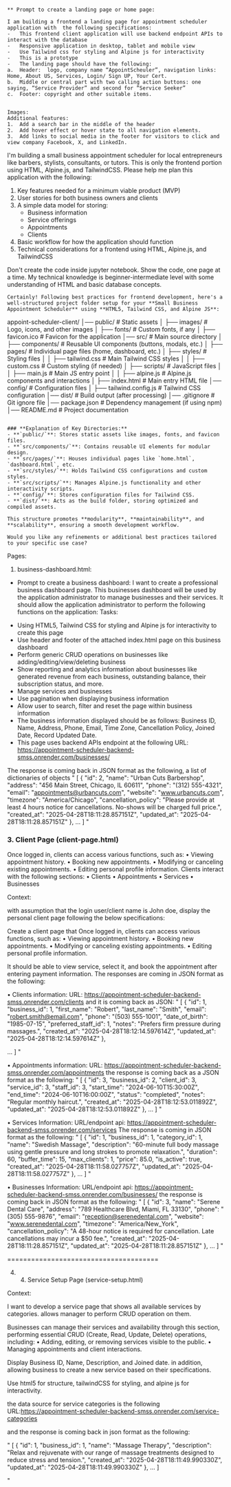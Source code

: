 ```aiignore

** Prompt to create a landing page or home page:

I am building a frontend a landing page for appointment scheduler application with  the following specifications:
-	This frontend client application will use backend endpoint APIs to interact with the database
-	Responsive application in desktop, tablet and mobile view
-	Use Tailwind css for styling and Alpine js for interactivity 
-	This is a prototype
-	The landing page should have the following:
a.	Header:  logo, company name “AppointScheuler”, navigation links: Home, About US, Services, Login/ Sign UP, Your Cert.
b.	Middle or central part with two calling action buttons: one saying, “Service Provider” and second for “Service Seeker”
c.	Footer: copyright and other suitable items.


Images:
Additional features:
1.	Add a search bar in the middle of the header
2.	Add hover effect or hover state to all navigation elements. 
3.	Add links to social media in the footer for visitors to click and view company Facebook, X, and LinkedIn. 

```


I'm building a small business appointment scheduler for local entrepreneurs like barbers, stylists, consultants, or tutors. This is only the frontend portion using HTML, Alpine.js, and TailwindCSS. Please help me plan this application with the following:

1. Key features needed for a minimum viable product (MVP)
2. User stories for both business owners and clients
3. A simple data model for storing:
   - Business information
   - Service offerings
   - Appointments
   - Clients
4. Basic workflow for how the application should function
5. Technical considerations for a frontend using HTML, Alpine.js, and TailwindCSS

Don't create the code inside jupyter notebook. Show the code, one page at a time.
My technical knowledge is beginner-intermediate level with some understanding of HTML and basic database concepts.


```aiignore
Certainly! Following best practices for frontend development, here's a well-structured project folder setup for your **Small Business Appointment Scheduler** using **HTML5, Tailwind CSS, and Alpine JS**:

```
appoint-scheduler-client/
│── public/                     # Static assets
│   ├── images/                 # Logo, icons, and other images
│   ├── fonts/                  # Custom fonts, if any
│   ├── favicon.ico             # Favicon for the application
│── src/                        # Main source directory
│   ├── components/             # Reusable UI components (buttons, modals, etc.)
│   ├── pages/                  # Individual page files (home, dashboard, etc.)
│   ├── styles/                 # Styling files
│   │   ├── tailwind.css        # Main Tailwind CSS styles
│   │   ├── custom.css          # Custom styling (if needed)
│   ├── scripts/                # JavaScript files
│   │   ├── main.js             # Main JS entry point
│   │   ├── alpine.js           # Alpine.js components and interactions
│   ├── index.html              # Main entry HTML file
│── config/                     # Configuration files
│   ├── tailwind.config.js      # Tailwind CSS configuration
│── dist/                       # Build output (after processing)
│── .gitignore                   # Git ignore file
│── package.json                 # Dependency management (if using npm)
│── README.md                    # Project documentation
```

### **Explanation of Key Directories:**
- **`public/`**: Stores static assets like images, fonts, and favicon files.
- **`src/components/`**: Contains reusable UI elements for modular design.
- **`src/pages/`**: Houses individual pages like `home.html`, `dashboard.html`, etc.
- **`src/styles/`**: Holds Tailwind CSS configurations and custom styles.
- **`src/scripts/`**: Manages Alpine.js functionality and other interactivity scripts.
- **`config/`**: Stores configuration files for Tailwind CSS.
- **`dist/`**: Acts as the build folder, storing optimized and compiled assets.

This structure promotes **modularity**, **maintainability**, and **scalability**, ensuring a smooth development workflow. 

Would you like any refinements or additional best practices tailored to your specific use case?

```

Pages:

1. business-dashboard.html:

* Prompt to create a business dashboard:
I want to create a professional business dashboard page. This businesses dashboard will be used by the application administrator to manage businesses and their services.  It should allow the application administrator to perform the following functions on the application:
Tasks:
-	Using HTML5, Tailwind CSS for styling and Alpine js for interactivity to create this page
-   Use header and footer of the attached  index.html  page on this business dashboard
-	Perform generic CRUD operations on businesses like adding/editing/view/deleting business
-	Show reporting and analytics information about businesses like generated revenue from each business, outstanding balance, their subscription status, and more.
-	Manage services and businesses
-  Use pagination when displaying business information 
-   Allow user to search, filter and reset the page within business information 
-	The business information displayed should be as follows:  Business ID, Name, Address, Phone, Email, Time Zone, Cancellation Policy, Joined Date, Record Updated Date.
-	This page uses backend APIs endpoint at the following URL: https://appointment-scheduler-backend-smss.onrender.com/businesses/

The response is coming back in JSON format as the following, a list of dictionaries of objects "
[
    {
        "id": 2,
        "name": "Urban Cuts Barbershop",
        "address": "456 Main Street, Chicago, IL 60611",
        "phone": "(312) 555-4321",
        "email": "appointments@urbancuts.com",
        "website": "www.urbancuts.com",
        "timezone": "America/Chicago",
        "cancellation_policy": "Please provide at least 4 hours notice for cancellations. No-shows will be charged full price.",
        "created_at": "2025-04-28T18:11:28.857151Z",
        "updated_at": "2025-04-28T18:11:28.857151Z"
    },
...
]
"


### 3. Client Page (client-page.html)
Once logged in, clients can access various functions, such as:
•	Viewing appointment history.
•	Booking new appointments.
•	Modifying or canceling existing appointments.
•	Editing personal profile information.
Clients interact with the following sections:
•	Clients
•	Appointments
•	Services
•	Businesses

Context:

with assumption that the login user/client name is John doe, display the personal client page following the below specifications:

Create a client page that Once logged in, clients can access various functions, such as:
•	Viewing appointment history.
•	Booking new appointments.
•	Modifying or canceling existing appointments.
•	Editing personal profile information.


It should be able to view service, select it, and book the appointment after entering payment information.
The responses are coming in JSON format as the following:

•	Clients information: URL: https://appointment-scheduler-backend-smss.onrender.com/clients
and it is coming back as JSON: 
"
[
    {
        "id": 1,
        "business_id": 1,
        "first_name": "Robert",
        "last_name": "Smith",
        "email": "robert.smith@email.com",
        "phone": "(503) 555-1001",
        "date_of_birth": "1985-07-15",
        "preferred_staff_id": 1,
        "notes": "Prefers firm pressure during massages.",
        "created_at": "2025-04-28T18:12:14.597614Z",
        "updated_at": "2025-04-28T18:12:14.597614Z"
    },

...
]
"

•	Appointments information: URL: https://appointment-scheduler-backend-smss.onrender.com/appointments
the response is coming back as a JSON format as the following: 
"
[
    {
        "id": 3,
        "business_id": 2,
        "client_id": 3,
        "service_id": 3,
        "staff_id": 3,
        "start_time": "2024-06-10T15:30:00Z",
        "end_time": "2024-06-10T16:00:00Z",
        "status": "completed",
        "notes": "Regular monthly haircut.",
        "created_at": "2025-04-28T18:12:53.011892Z",
        "updated_at": "2025-04-28T18:12:53.011892Z"
    },
...
]
"

•	Services Information: URL/endpoint api: https://appointment-scheduler-backend-smss.onrender.com/services
The response is coming in JSON format as the following:
"
[
    {
        "id": 1,
        "business_id": 1,
        "category_id": 1,
        "name": "Swedish Massage",
        "description": "60-minute full body massage using gentle pressure and long strokes to promote relaxation.",
        "duration": 60,
        "buffer_time": 15,
        "max_clients": 1,
        "price": 85.0,
        "is_active": true,
        "created_at": "2025-04-28T18:11:58.027757Z",
        "updated_at": "2025-04-28T18:11:58.027757Z"
    },
...
]
"

•	Businesses Information: URL/endpoint api: https://appointment-scheduler-backend-smss.onrender.com/businesses/
the response is coming back in JSON format as the following:
"
[
    {
        "id": 3,
        "name": "Serene Dental Care",
        "address": "789 Healthcare Blvd, Miami, FL 33130",
        "phone": "(305) 555-9876",
        "email": "reception@serenedental.com",
        "website": "www.serenedental.com",
        "timezone": "America/New_York",
        "cancellation_policy": "A 48-hour notice is required for cancellation. Late cancellations may incur a $50 fee.",
        "created_at": "2025-04-28T18:11:28.857151Z",
        "updated_at": "2025-04-28T18:11:28.857151Z"
    },
...
]
"


======================================

4) 4. Service Setup Page (service-setup.html)

Context:

I want to develop a service page that shows all available services by categories. allows manager to perform CRUD operation on them.

Businesses can manage their services and availability through this section, performing essential CRUD (Create, Read, Update, Delete) operations, including:
•	Adding, editing, or removing services visible to the public.
•	Managing appointments and client interactions.

Display Business ID, Name, Description, and Joined date.
in addition, allowing business to create a new service based on their specifications.

Use html5 for structure, tailwindCSS for styling, and alpine js for interactivity.

the data source for service categories is the following URL:https://appointment-scheduler-backend-smss.onrender.com/service-categories

and the response is coming back in json format as the following:

"
[
    {
        "id": 1,
        "business_id": 1,
        "name": "Massage Therapy",
        "description": "Relax and rejuvenate with our range of massage treatments designed to reduce stress and tension.",
        "created_at": "2025-04-28T18:11:49.990330Z",
        "updated_at": "2025-04-28T18:11:49.990330Z"
    },
...
]

"






